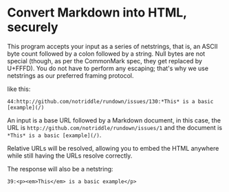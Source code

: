 Convert Markdown into HTML, securely
====================================

This program accepts your input as a series of netstrings,
that is, an ASCII byte count followed by a colon followed by a string.
Null bytes are not special (though, as per the CommonMark spec, they get replaced by U+FFFD).
You do not have to perform any escaping; that's why we use netstrings as our preferred framing protocol.

like this:

    44:http://github.com/notriddle/rundown/issues/130:*This* is a basic [example](/)

An input is a base URL followed by a Markdown document,
in this case, the URL is `http://github.com/notriddle/rundown/issues/1`
and the document is `*This* is a basic [example](/)`.

Relative URLs will be resolved, allowing you to embed the HTML anywhere
while still having the URLs resolve correctly.

The response will also be a netstring:

    39:<p><em>This</em> is a basic example</p>
